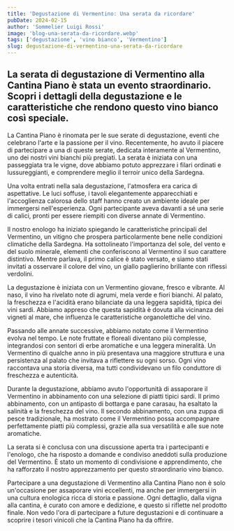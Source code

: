 ```yaml
---
title: 'Degustazione di Vermentino: Una serata da ricordare'
pubDate: 2024-02-15
author: 'Sommelier Luigi Rossi'
image: 'blog-una-serata-da-ricordare.webp'
tags: ['degustazione', 'vino bianco', 'Vermentino']
slug: degustazione-di-vermentino-una-serata-da-ricordare
---
```


La serata di degustazione di Vermentino alla Cantina Piano è stata un evento straordinario. Scopri i dettagli della degustazione e le caratteristiche che rendono questo vino bianco così speciale.
----

La Cantina Piano è rinomata per le sue serate di degustazione, eventi che celebrano l'arte e la passione per il vino. Recentemente, ho avuto il piacere di partecipare a una di queste serate, dedicata interamente al Vermentino, uno dei nostri vini bianchi più pregiati. La serata è iniziata con una passeggiata tra le vigne, dove abbiamo potuto apprezzare i filari ordinati e lussureggianti, e comprendere meglio il terroir unico della Sardegna.

Una volta entrati nella sala degustazione, l'atmosfera era carica di aspettative. Le luci soffuse, i tavoli elegantemente apparecchiati e l'accoglienza calorosa dello staff hanno creato un ambiente ideale per immergersi nell'esperienza. Ogni partecipante aveva davanti a sé una serie di calici, pronti per essere riempiti con diverse annate di Vermentino.

Il nostro enologo ha iniziato spiegando le caratteristiche principali del Vermentino, un vitigno che prospera particolarmente bene nelle condizioni climatiche della Sardegna. Ha sottolineato l'importanza del sole, del vento e del suolo minerale, elementi che conferiscono al Vermentino il suo carattere distintivo. Mentre parlava, il primo calice è stato versato, e siamo stati invitati a osservare il colore del vino, un giallo paglierino brillante con riflessi verdolini.

La degustazione è iniziata con un Vermentino giovane, fresco e vibrante. Al naso, il vino ha rivelato note di agrumi, mela verde e fiori bianchi. Al palato, la freschezza e l'acidità erano bilanciate da una leggera sapidità, tipica dei vini sardi. Abbiamo appreso che questa sapidità è dovuta alla vicinanza dei vigneti al mare, che influenza le caratteristiche organolettiche del vino.

Passando alle annate successive, abbiamo notato come il Vermentino evolva nel tempo. Le note fruttate e floreali diventano più complesse, integrandosi con sentori di erbe aromatiche e una leggera mineralità. Un Vermentino di qualche anno in più presentava una maggiore struttura e una persistenza al palato che invitava a riflettere su ogni sorso. Ogni vino raccontava una storia diversa, ma tutti condividevano un filo conduttore di freschezza e autenticità.

Durante la degustazione, abbiamo avuto l'opportunità di assaporare il Vermentino in abbinamento con una selezione di piatti tipici sardi. Il primo abbinamento, con un antipasto di bottarga e pane carasau, ha esaltato la salinità e la freschezza del vino. Il secondo abbinamento, con una zuppa di pesce tradizionale, ha mostrato come il Vermentino possa accompagnare perfettamente piatti più complessi, grazie alla sua versatilità e alle sue note aromatiche.

La serata si è conclusa con una discussione aperta tra i partecipanti e l'enologo, che ha risposto a domande e condiviso aneddoti sulla produzione del Vermentino. È stato un momento di condivisione e apprendimento, che ha rafforzato il nostro apprezzamento per questo straordinario vino bianco.

Partecipare a una degustazione di Vermentino alla Cantina Piano non è solo un'occasione per assaporare vini eccellenti, ma anche per immergersi in una cultura enologica ricca di storia e passione. Ogni dettaglio, dalla vigna alla cantina, è curato con amore e dedizione, e questo si riflette nel prodotto finale. Non vedo l'ora di partecipare a future degustazioni e di continuare a scoprire i tesori vinicoli che la Cantina Piano ha da offrire.
